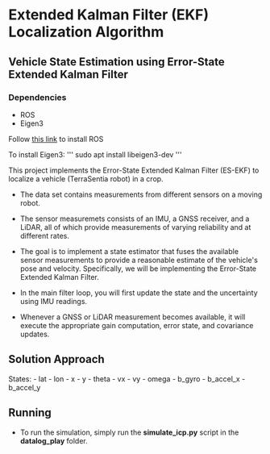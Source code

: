 # Extended Kalman Filter (EKF) Localization Algorithm
## Vehicle State Estimation using Error-State Extended Kalman Filter

### Dependencies

- ROS
- Eigen3

Follow [this link](http://wiki.ros.org/ROS/Installation) to install ROS


To install Eigen3:
'''
sudo apt install libeigen3-dev
'''


<p>
This project implements the Error-State Extended Kalman Filter (ES-EKF) to localize a vehicle (TerraSentia robot) in a crop.
</p>

- The data set contains measurements from different sensors on a moving robot.
- The sensor measuremets consists of an IMU, a GNSS receiver, and a LiDAR, all of which provide measurements of varying reliability and at different rates.

- The goal is to implement a state estimator that fuses the available sensor measurements to provide a reasonable estimate of the vehicle's pose and velocity. Specifically, we will be implementing the Error-State Extended Kalman Filter.

- In the main filter loop, you will first update the state and the uncertainty using IMU readings.

- Whenever a GNSS or LiDAR measurement becomes available, it will execute the appropriate gain computation, error state, and covariance updates.

## Solution Approach
States:
    - lat
    - lon
    - x
    - y
    - theta
    - vx
    - vy
    - omega
    - b_gyro
    - b_accel_x
    - b_accel_y

## Running 

- To run the simulation, simply run the **simulate_icp.py** script in the **datalog_play** folder.

